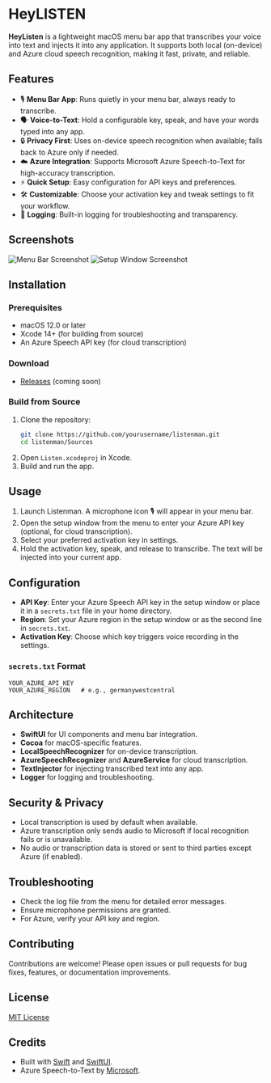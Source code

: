 # HeyLISTEN

**HeyListen** is a lightweight macOS menu bar app that transcribes your voice into text and injects it into any application. It supports both local (on-device) and Azure cloud speech recognition, making it fast, private, and reliable.

## Features

- 🎙️ **Menu Bar App**: Runs quietly in your menu bar, always ready to transcribe.
- 🗣️ **Voice-to-Text**: Hold a configurable key, speak, and have your words typed into any app.
- 🔒 **Privacy First**: Uses on-device speech recognition when available; falls back to Azure only if needed.
- ☁️ **Azure Integration**: Supports Microsoft Azure Speech-to-Text for high-accuracy transcription.
- ⚡ **Quick Setup**: Easy configuration for API keys and preferences.
- 🛠️ **Customizable**: Choose your activation key and tweak settings to fit your workflow.
- 📝 **Logging**: Built-in logging for troubleshooting and transparency.

## Screenshots

<!-- Add screenshots here if available -->
![Menu Bar Screenshot](screenshot-menubar.png)
![Setup Window Screenshot](screenshot-setup.png)

## Installation

### Prerequisites

- macOS 12.0 or later
- Xcode 14+ (for building from source)
- An Azure Speech API key (for cloud transcription)

### Download

- [Releases](https://github.com/yourusername/listenman/releases) (coming soon)

### Build from Source

1. Clone the repository:
   ```sh
   git clone https://github.com/yourusername/listenman.git
   cd listenman/Sources
   ```
2. Open `Listen.xcodeproj` in Xcode.
3. Build and run the app.

## Usage

1. Launch Listenman. A microphone icon 🎙️ will appear in your menu bar.
2. Open the setup window from the menu to enter your Azure API key (optional, for cloud transcription).
3. Select your preferred activation key in settings.
4. Hold the activation key, speak, and release to transcribe. The text will be injected into your current app.

## Configuration

- **API Key**: Enter your Azure Speech API key in the setup window or place it in a `secrets.txt` file in your home directory.
- **Region**: Set your Azure region in the setup window or as the second line in `secrets.txt`.
- **Activation Key**: Choose which key triggers voice recording in the settings.

### `secrets.txt` Format

```
YOUR_AZURE_API_KEY
YOUR_AZURE_REGION   # e.g., germanywestcentral
```

## Architecture

- **SwiftUI** for UI components and menu bar integration.
- **Cocoa** for macOS-specific features.
- **LocalSpeechRecognizer** for on-device transcription.
- **AzureSpeechRecognizer** and **AzureService** for cloud transcription.
- **TextInjector** for injecting transcribed text into any app.
- **Logger** for logging and troubleshooting.

## Security & Privacy

- Local transcription is used by default when available.
- Azure transcription only sends audio to Microsoft if local recognition fails or is unavailable.
- No audio or transcription data is stored or sent to third parties except Azure (if enabled).

## Troubleshooting

- Check the log file from the menu for detailed error messages.
- Ensure microphone permissions are granted.
- For Azure, verify your API key and region.

## Contributing

Contributions are welcome! Please open issues or pull requests for bug fixes, features, or documentation improvements.

## License

[MIT License](LICENSE)

## Credits

- Built with [Swift](https://swift.org/) and [SwiftUI](https://developer.apple.com/xcode/swiftui/).
- Azure Speech-to-Text by [Microsoft](https://azure.microsoft.com/en-us/services/cognitive-services/speech-to-text/). 
